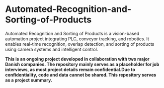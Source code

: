 # Automated-Recognition-and-Sorting-of-Products
Automated Recognition and Sorting of Products is a vision-based automation project integrating PLC, conveyor tracking, and robotics. It enables real-time recognition, overlap detection, and sorting of products using camera systems and intelligent control.

**This is an ongoing project developed in collaboration with two major Danish companies. The repository mainly serves as a placeholder for job interviews, as most project details remain confidential.Due to confidentiality, code and data cannot be shared. This repository serves as a project summary.**


